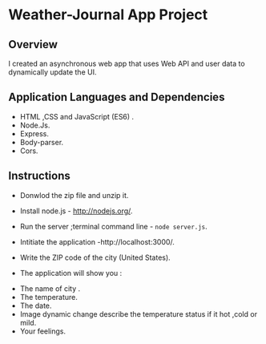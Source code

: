 # Weather-Journal App Project

## Overview
I created an asynchronous web app that uses Web API and user data to dynamically update the UI. 

## Application Languages and Dependencies
* HTML ,CSS and JavaScript (ES6) .
* Node.Js.
* Express.
* Body-parser.
* Cors.


## Instructions
* Donwlod the zip file and unzip it.
* Install node.js - http://nodejs.org/.
* Run the server ;terminal command line - `node server.js`.
* Intitiate the  application -http://localhost:3000/.
* Write the ZIP code of the city (United States).

* The application will show you :
 - The name of city .
 - The temperature.
 - The date.
 - Image dynamic change describe the temperature status if it hot ,cold or mild.
 - Your feelings.
